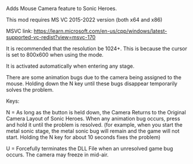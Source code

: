 Adds Mouse Camera feature to Sonic Heroes.

This mod requires MS VC 2015-2022 version (both x64 and x86)

MSVC link: https://learn.microsoft.com/en-us/cpp/windows/latest-supported-vc-redist?view=msvc-170

It is recommended that the resolution be 1024+. This is because the cursor is set to 800x600 when using the mode.

It is activated automatically when entering any stage.

There are some animation bugs due to the camera being assigned to the mouse. Holding down the N key until these bugs disappear temporarily solves the problem.

Keys:

N = As long as the button is held down, the Camera Returns to the Original Camera Layout of Sonic Heroes. When any animation bug occurs, press and hold it until the problem is resolved. (for example, when you start the metal sonic stage, the metal sonic bug will remain and the game will not start. Holding the N key for about 10 seconds fixes the problem)

U = Forcefully terminates the DLL File when an unresolved game bug occurs. The camera may freeze in mid-air.
